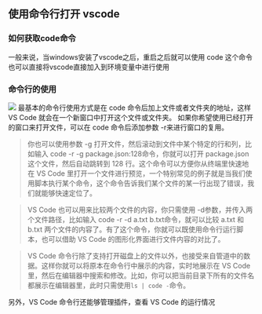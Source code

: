 ## 使用命令行打开 vscode

### 如何获取code命令
一般来说，当windows安装了vscode之后，重启之后就可以使用 code 这个命令
也可以直接将vscode直接加入到环境变量中进行使用

### 命令行的使用
![](https://img2018.cnblogs.com/blog/1446249/201911/1446249-20191120222342235-612700764.png)
最基本的命令行使用方式是在 code 命令后加上文件或者文件夹的地址，这样 VS Code 就会在一个新窗口中打开这个文件或文件夹。
如果你希望使用已经打开的窗口来打开文件，可以在 code 命令后添加参数 -r来进行窗口的复用。

> 你也可以使用参数 -g  打开文件，然后滚动到文件中某个特定的行和列，比如输入 code -r -g package.json:128命令，你就可以打开 package.json 这个文件，然后自动跳转到 128 行。这个命令可以方便你从终端里快速地在 VS Code 里打开一个文件进行预览，一个特别常见的例子就是当我们使用脚本执行某个命令，这个命令告诉我们某个文件的某一行出现了错误，我们就能够快速定位了。

> VS Code 也可以用来比较两个文件的内容，你只需使用 -d参数，并传入两个文件路径，比如输入 code -r -d a.txt b.txt命令，就可以比较 a.txt 和 b.txt 两个文件的内容了。有了这个命令，你就可以既使用命令行运行脚本，也可以借助 VS Code 的图形化界面进行文件内容的对比了。

> VS Code 命令行除了支持打开磁盘上的文件以外，也接受来自管道中的数据。这样你就可以将原本在命令行中展示的内容，实时地展示在 VS Code 里，然后在编辑器中搜索和修改。比如，你可以把当前目录下所有的文件名都展示在编辑器里，此时只需使用`ls | code -`命令。

另外，VS Code 命令行还能够管理插件，查看 VS Code 的运行情况
